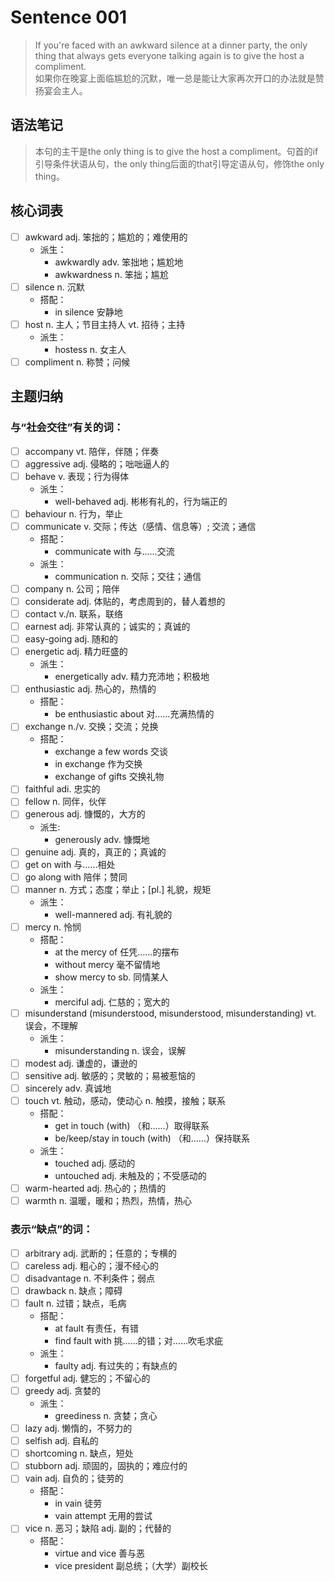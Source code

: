 # Sentence 001

> If you're faced with an awkward silence at a dinner party, the only thing that always gets everyone talking again is to give the host a compliment.  
> 如果你在晚宴上面临尴尬的沉默，唯一总是能让大家再次开口的办法就是赞扬宴会主人。

## 语法笔记
> 本句的主干是the only thing is to give the host a compliment。句首的if引导条件状语从句，the only thing后面的that引导定语从句，修饰the only thing。

## 核心词表
- [ ] awkward adj. 笨拙的；尴尬的；难使用的
  - 派生：
    - awkwardly adv. 笨拙地；尴尬地
    - awkwardness n. 笨拙；尴尬
- [ ] silence n. 沉默
  - 搭配：
    - in silence 安静地
- [ ] host n. 主人；节目主持人 vt. 招待；主持
  - 派生：
    - hostess n. 女主人
- [ ] compliment n. 称赞；问候

## 主题归纳

### 与“社会交往”有关的词：

- [ ] accompany vt. 陪伴，伴随；伴奏
- [ ] aggressive adj. 侵略的；咄咄逼人的
- [ ] behave v. 表现；行为得体
  - 派生：
    - well-behaved adj. 彬彬有礼的，行为端正的 
- [ ] behaviour n. 行为，举止
- [ ] communicate v. 交际；传达（感情、信息等）; 交流；通信
  - 搭配：
    - communicate with 与……交流
  - 派生：
    - communication n. 交际；交往；通信
- [ ] company n. 公司；陪伴
- [ ] considerate adj. 体贴的，考虑周到的，替人着想的
- [ ] contact v./n. 联系，联络
- [ ] earnest adj. 非常认真的；诚实的；真诚的
- [ ] easy-going adj. 随和的
- [ ] energetic adj. 精力旺盛的
  - 派生：
    - energetically adv. 精力充沛地；积极地
- [ ] enthusiastic adj. 热心的，热情的
  - 搭配：
    - be enthusiastic about 对……充满热情的
- [ ] exchange n./v. 交换；交流；兑换
  - 搭配：
    - exchange a few words 交谈
    - in exchange 作为交换
    - exchange of gifts 交换礼物
- [ ] faithful adi. 忠实的
- [ ] fellow n. 同伴，伙伴
- [ ] generous adj. 慷慨的，大方的
  - 派生:
    - generously adv. 慷慨地
- [ ] genuine adj. 真的，真正的；真诚的
- [ ] get on with 与……相处
- [ ] go along with 陪伴；赞同
- [ ] manner n. 方式；态度；举止；[pl.] 礼貌，规矩
  - 派生：
    - well-mannered adj. 有礼貌的
- [ ] mercy n. 怜悯
  - 搭配：
    - at the mercy of 任凭……的摆布
    - without mercy 毫不留情地
    - show mercy to sb. 同情某人
  - 派生：
    - merciful adj. 仁慈的；宽大的
- [ ] misunderstand (misunderstood, misunderstood, misunderstanding) vt. 误会，不理解
  - 派生：
    - misunderstanding n. 误会，误解
- [ ] modest adj. 谦虚的，谦逊的
- [ ] sensitive adj. 敏感的；灵敏的；易被惹恼的
- [ ] sincerely adv. 真诚地
- [ ] touch vt. 触动，感动，使动心 n. 触摸，接触；联系
  - 搭配：
    - get in touch (with) （和……）取得联系
    - be/keep/stay in touch (with) （和……）保持联系
  - 派生：
    - touched adj. 感动的
    - untouched adj. 未触及的；不受感动的
- [ ] warm-hearted adj. 热心的；热情的
- [ ] warmth n. 温暖，暖和；热烈，热情，热心

### 表示“缺点”的词：

- [ ] arbitrary adj. 武断的；任意的；专横的
- [ ] careless adj. 粗心的；漫不经心的
- [ ] disadvantage n. 不利条件；弱点
- [ ] drawback n. 缺点；障碍
- [ ] fault n. 过错；缺点，毛病
  - 搭配：
    - at fault 有责任，有错
    - find fault with 挑……的错；对……吹毛求疵
  - 派生：
    - faulty adj. 有过失的；有缺点的
- [ ] forgetful adj. 健忘的；不留心的
- [ ] greedy adj. 贪婪的
  - 派生：
    - greediness n. 贪婪；贪心
- [ ] lazy adj. 懒惰的，不努力的
- [ ] selfish adj. 自私的
- [ ] shortcoming n. 缺点，短处
- [ ] stubborn adj. 顽固的，固执的；难应付的
- [ ] vain adj. 自负的；徒劳的
  - 搭配：
    - in vain 徒劳
    - vain attempt 无用的尝试
- [ ] vice n. 恶习；缺陷 adj. 副的；代替的
  - 搭配：
    - virtue and vice 善与恶
    - vice president 副总统；（大学）副校长